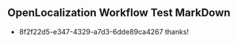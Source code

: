 ## OpenLocalization Workflow Test MarkDown
* 8f2f22d5-e347-4329-a7d3-6dde89ca4267 thanks!

<!--HONumber=Jul16_HO3-->


